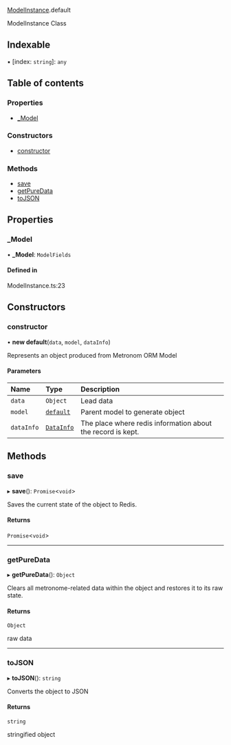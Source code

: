 [ModelInstance](../modules/ModelInstance).default

ModelInstance Class

## Indexable

▪ [index: `string`]: `any`

## Table of contents

### Properties

- [\_Model](./ModelInstance.default#_model)

### Constructors

- [constructor](./ModelInstance.default#constructor)

### Methods

- [save](./ModelInstance.default#save)
- [getPureData](./ModelInstance.default#getpuredata)
- [toJSON](./ModelInstance.default#tojson)

## Properties

### \_Model

• **\_Model**: `ModelFields`

#### Defined in

ModelInstance.ts:23

## Constructors

### constructor

• **new default**(`data`, `model`, `dataInfo`)

Represents an object produced from Metronom ORM Model

#### Parameters

| Name | Type | Description |
| :------ | :------ | :------ |
| `data` | `Object` | Lead data |
| `model` | [`default`](./Model.default) | Parent model to generate object |
| `dataInfo` | [`DataInfo`](../interfaces/ModelInstance.DataInfo) | The place where redis information about the record is kept. |

## Methods

### save

▸ **save**(): `Promise`<`void`\>

Saves the current state of the object to Redis.

#### Returns

`Promise`<`void`\>

___

### getPureData

▸ **getPureData**(): `Object`

Clears all metronome-related data within the object and restores it to its raw state.

#### Returns

`Object`

raw data

___

### toJSON

▸ **toJSON**(): `string`

Converts the object to JSON

#### Returns

`string`

stringified object
